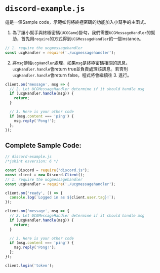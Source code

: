 # `discord-example.js`

這是一個Sample code，示範如何將終極密碼的功能加入小幫手的主函式。

1. 為了讓小幫手與終極密碼(`UCGGame`)掛勾，我們需要`UCGMessageHandler`的幫助，首先用`require`的方式得到`UCGMessageHandler`的一個instance。
```javascript
// 1. require the ucgmessagehandler
const ucgHandler = require('./ucgmessagehandler');
```

2. 將`msg`傳給`ucgHandler`處理，如果`msg`是終極密碼相關的訊息，`ucgHandler.handle`會return true並負責處理該訊息。若否則`ucgHandler.handle`會return false，程式將會繼續往 3. 進行。
```javascript
client.on('message', msg => {
  // 2. Let UCGMessageHandler determine if it should handle msg
  if (ucgHandler.handle(msg)) {
    return;
  }

  // 3. Here is your other code
  if (msg.content === 'ping') {
    msg.reply('Pong!');
  };
});
```

## Complete Sample Code:
```javascript
// discord-example.js
/*jshint esversion: 6 */

const Discord = require("discord.js");
const client = new Discord.Client();
// 1. require the ucgmessagehandler
const ucgHandler = require('./ucgmessagehandler');

client.on('ready', () => {
  console.log(`Logged in as ${client.user.tag}!`);
});

client.on('message', msg => {
  // 2. Let UCGMessageHandler determine if it should handle msg
  if (ucgHandler.handle(msg)) {
    return;
  }

  // 3. Here is your other code
  if (msg.content === 'ping') {
    msg.reply('Pong!');
  };
});

client.login('token');
```